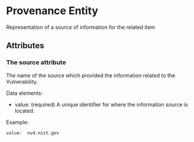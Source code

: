 # Provenance Entity

Representation of a source of information for the related item

## Attributes

### The source attribute

The name of the source which provided the information related to the Vulnerability.

Data elements:
- value: (required) A unique identifier for where the information source is located.

Example:
```
value:  nvd.nist.gov
```
